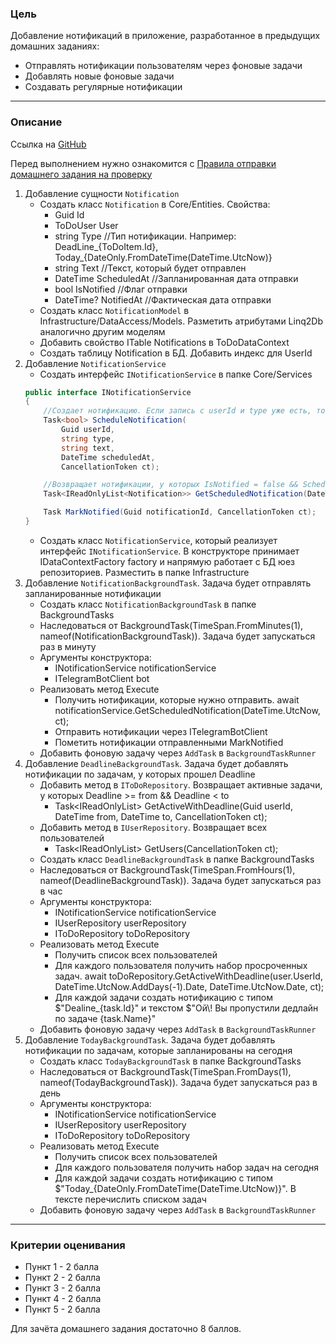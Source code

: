 ### Цель
    
Добавление нотификаций в приложение, разработанное в предыдущих домашних заданиях:

- Отправлять нотификации пользователям через фоновые задачи
- Добавлять новые фоновые задачи
- Создавать регулярные нотификации

---

### Описание

Ссылка на [GitHub](https://github.com/OTUS-NET/C-Sharp-Basic/blob/main/Homeworks/16%20%D0%9D%D0%BE%D1%82%D0%B8%D1%84%D0%B8%D0%BA%D0%B0%D1%86%D0%B8%D0%B8/Task.md)

Перед выполнением нужно ознакомится с [Правила отправки домашнего задания на проверку](https://github.com/OTUS-NET/C-Sharp-Basic/blob/main/Homeworks/README.md)

1. Добавление сущности `Notification`
    - Создать класс `Notification` в Core/Entities. Свойства:
        - Guid Id
        - ToDoUser User
        - string Type //Тип нотификации. Например: DeadLine_{ToDoItem.Id}, Today_{DateOnly.FromDateTime(DateTime.UtcNow)}
        - string Text //Текст, который будет отправлен
        - DateTime ScheduledAt //Запланированная дата отправки
        - bool IsNotified //Флаг отправки
        - DateTime? NotifiedAt //Фактическая дата отправки
    - Создать класс `NotificationModel` в Infrastructure/DataAccess/Models. Разметить атрибутами Linq2Db аналогично другим моделям
    - Добавить свойство ITable<NotificationModel> Notifications в ToDoDataContext
    - Создать таблицу Notification в БД. Добавить индекс для UserId
2. Добавление `NotificationService`
    - Создать интерфейс `INotificationService` в папке Core/Services
    ```csharp
    public interface INotificationService
    {
        //Создает нотификацию. Если запись с userId и type уже есть, то вернуть false и не добавлять запись, иначе вернуть true
        Task<bool> ScheduleNotification(
            Guid userId,
            string type,
            string text,
            DateTime scheduledAt,
            CancellationToken ct);

        //Возвращает нотификации, у которых IsNotified = false && ScheduledAt <= scheduledBefore
        Task<IReadOnlyList<Notification>> GetScheduledNotification(DateTime scheduledBefore, CancellationToken ct);

        Task MarkNotified(Guid notificationId, CancellationToken ct);
    }
    ```
    - Создать класс `NotificationService`, который реализует интерфейс `INotificationService`. В конструкторе принимает IDataContextFactory<ToDoDataContext> factory и напрямую работает с БД юез репозиториев. Разместить в папке Infrastructure
3. Добавление `NotificationBackgroundTask`. Задача будет отправлять запланированные нотификации
    - Создать класс `NotificationBackgroundTask` в папке BackgroundTasks
    - Наследоваться от BackgroundTask(TimeSpan.FromMinutes(1), nameof(NotificationBackgroundTask)). Задача будет запускаться раз в минуту
    - Аргументы конструктора:
        - INotificationService notificationService
        - ITelegramBotClient bot
    - Реализовать метод Execute
        - Получить нотификации, которые нужно отправить. await notificationService.GetScheduledNotification(DateTime.UtcNow, ct);
        - Отправить нотификации через ITelegramBotClient
        - Пометить нотификации отправленными MarkNotified
    - Добавить фоновую задачу через `AddTask` в `BackgroundTaskRunner`
4. Добавление `DeadlineBackgroundTask`. Задача будет добавлять нотификации по задачам, у которых прошел Deadline 
    - Добавить метод в `IToDoRepository`. Возвращает активные задачи, у которых Deadline >= from && Deadline < to
        - Task<IReadOnlyList<ToDoItem>> GetActiveWithDeadline(Guid userId, DateTime from, DateTime to, CancellationToken ct);
    - Добавить метод в `IUserRepository`. Возвращает всех пользователей
        - Task<IReadOnlyList<ToDoUser>> GetUsers(CancellationToken ct);
    - Создать класс `DeadlineBackgroundTask` в папке BackgroundTasks
    - Наследоваться от BackgroundTask(TimeSpan.FromHours(1), nameof(DeadlineBackgroundTask)). Задача будет запускаться раз в час
    - Аргументы конструктора:
        - INotificationService notificationService
        - IUserRepository userRepository
        - IToDoRepository toDoRepository
    - Реализовать метод Execute
        - Получить список всех пользователей
        - Для каждого пользователя получить набор просроченных задач. await toDoRepository.GetActiveWithDeadline(user.UserId, DateTime.UtcNow.AddDays(-1).Date, DateTime.UtcNow.Date, ct);
        - Для каждой задачи создать нотификацию с типом $"Dealine_{task.Id}" и текстом $"Ой\\! Вы пропустили дедлайн по задаче {task.Name}"
    - Добавить фоновую задачу через `AddTask` в `BackgroundTaskRunner`
5. Добавление `TodayBackgroundTask`. Задача будет добавлять нотификации по задачам, которые запланированы на сегодня
    - Создать класс `TodayBackgroundTask` в папке BackgroundTasks
    - Наследоваться от BackgroundTask(TimeSpan.FromDays(1), nameof(TodayBackgroundTask)). Задача будет запускаться раз в день
    - Аргументы конструктора:
        - INotificationService notificationService
        - IUserRepository userRepository
        - IToDoRepository toDoRepository
    - Реализовать метод Execute
        - Получить список всех пользователей
        - Для каждого пользователя получить набор задач на сегодня
        - Для каждой задачи создать нотификацию с типом $"Today_{DateOnly.FromDateTime(DateTime.UtcNow)}". В тексте перечислить списком задач
    - Добавить фоновую задачу через `AddTask` в `BackgroundTaskRunner`

---

### Критерии оценивания

- Пункт 1 - 2 балла
- Пункт 2 - 2 балла
- Пункт 3 - 2 балла
- Пункт 4 - 2 балла
- Пункт 5 - 2 балла

Для зачёта домашнего задания достаточно 8 баллов.
